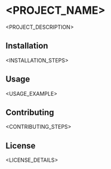 # <PROJECT_NAME>

<PROJECT_DESCRIPTION>

## Installation

<INSTALLATION_STEPS>

## Usage

<USAGE_EXAMPLE>

## Contributing

<CONTRIBUTING_STEPS>

## License

<LICENSE_DETAILS>